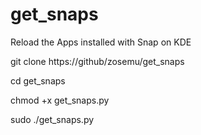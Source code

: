 # get_snaps
Reload the Apps installed with Snap on KDE

git clone https://github/zosemu/get_snaps

cd get_snaps 

chmod +x get_snaps.py

sudo ./get_snaps.py
